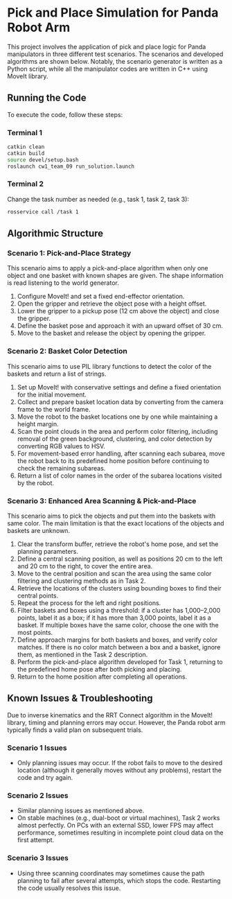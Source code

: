 # Pick and Place Simulation for Panda Robot Arm

This project involves the application of pick and place logic for Panda manipulators in three different test scenarios. The scenarios and developed algorithms are shown below. Notably, the scenario generator is written as a Python script, while all the manipulator codes are written in C++ using MoveIt library.

## Running the Code

To execute the code, follow these steps:

### Terminal 1

```bash
catkin clean
catkin build
source devel/setup.bash
roslaunch cw1_team_09 run_solution.launch
```

### Terminal 2
Change the task number as needed (e.g., task 1, task 2, task 3):
```bash
rosservice call /task 1
```

## Algorithmic Structure

### Scenario 1: Pick-and-Place Strategy
This scenario aims to apply a pick-and-place algorithm when only one object and one basket with known shapes are given. The shape information is read listening to the world generator.

1. Configure MoveIt! and set a fixed end-effector orientation.
2. Open the gripper and retrieve the object pose with a height offset.
3. Lower the gripper to a pickup pose (12 cm above the object) and close the gripper.
4. Define the basket pose and approach it with an upward offset of 30 cm.
5. Move to the basket and release the object by opening the gripper.

### Scenario 2: Basket Color Detection
This scenario aims to use PIL library functions to detect the color of the baskets and return a list of strings.

1. Set up MoveIt! with conservative settings and define a fixed orientation for the initial movement.
2. Collect and prepare basket location data by converting from the camera frame to the world frame.
3. Move the robot to the basket locations one by one while maintaining a height margin.
4. Scan the point clouds in the area and perform color filtering, including removal of the green background, clustering, and color detection by converting RGB values to HSV.
5. For movement-based error handling, after scanning each subarea, move the robot back to its predefined home position before continuing to check the remaining subareas.
6. Return a list of color names in the order of the subarea locations visited by the robot.

### Scenario 3: Enhanced Area Scanning & Pick-and-Place
This scenario aims to pick the objects and put them into the baskets with same color. The main limitation is that the exact locations of the objects and baskets are unknown. 

1. Clear the transform buffer, retrieve the robot's home pose, and set the planning parameters.
2. Define a central scanning position, as well as positions 20 cm to the left and 20 cm to the right, to cover the entire area.
3. Move to the central position and scan the area using the same color filtering and clustering methods as in Task 2.
4. Retrieve the locations of the clusters using bounding boxes to find their central points.
5. Repeat the process for the left and right positions.
6. Filter baskets and boxes using a threshold: if a cluster has 1,000–2,000 points, label it as a box; if it has more than 3,000 points, label it as a basket. If multiple boxes have the same color, choose the one with the most points.
7. Define approach margins for both baskets and boxes, and verify color matches. If there is no color match between a box and a basket, ignore them, as mentioned in the Task 2 description.
8. Perform the pick-and-place algorithm developed for Task 1, returning to the predefined home pose after both picking and placing.
9. Return to the home position after completing all operations.

## Known Issues & Troubleshooting

Due to inverse kinematics and the RRT Connect algorithm in the MoveIt! library, timing and planning errors may occur. However, the Panda robot arm typically finds a valid plan on subsequent trials.

### Scenario 1 Issues
- Only planning issues may occur. If the robot fails to move to the desired location (although it generally moves without any problems), restart the code and try again.

### Scenario 2 Issues
- Similar planning issues as mentioned above.
- On stable machines (e.g., dual-boot or virtual machines), Task 2 works almost perfectly. On PCs with an external SSD, lower FPS may affect performance, sometimes resulting in incomplete point cloud data on the first attempt.

### Scenario 3 Issues
- Using three scanning coordinates may sometimes cause the path planning to fail after several attempts, which stops the code. Restarting the code usually resolves this issue.
